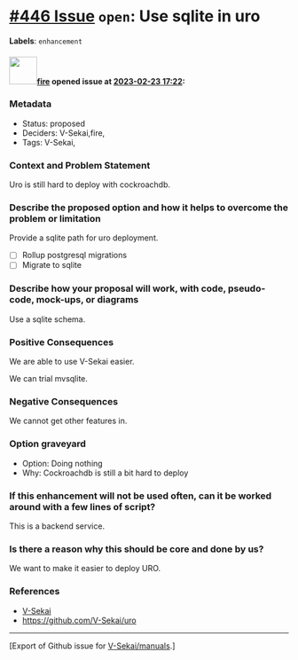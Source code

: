 # [\#446 Issue](https://github.com/V-Sekai/manuals/issues/446) `open`: Use sqlite in uro
**Labels**: `enhancement`


#### <img src="https://avatars.githubusercontent.com/u/32321?u=c2e06a3d2b49a467aa907e54aa259516440267cc&v=4" width="50">[fire](https://github.com/fire) opened issue at [2023-02-23 17:22](https://github.com/V-Sekai/manuals/issues/446):

### Metadata

- Status: proposed <!-- draft | proposed | rejected | accepted | deprecated | superseded by -->
- Deciders: V-Sekai,fire,
- Tags: V-Sekai,


### Context and Problem Statement

Uro is still hard to deploy with cockroachdb.

### Describe the proposed option and how it helps to overcome the problem or limitation

Provide a sqlite path for uro deployment.

- [ ] Rollup postgresql migrations
- [ ] Migrate to sqlite

### Describe how your proposal will work, with code, pseudo-code, mock-ups, or diagrams

Use a sqlite schema.

### Positive Consequences

We are able to use V-Sekai easier.

We can trial mvsqlite.

### Negative Consequences

We cannot get other features in.

### Option graveyard

- Option: Doing nothing
- Why: Cockroachdb is still a bit hard to deploy

### If this enhancement will not be used often, can it be worked around with a few lines of script?

This is a backend service.

### Is there a reason why this should be core and done by us?

We want to make it easier to deploy URO.

### References

- [V-Sekai](https://v-sekai.org/)
- https://github.com/V-Sekai/uro





-------------------------------------------------------------------------------



[Export of Github issue for [V-Sekai/manuals](https://github.com/V-Sekai/manuals).]
